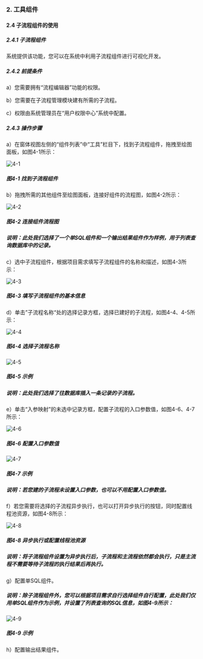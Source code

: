 ### 2. 工具组件

#### 2.4 子流程组件的使用

##### 2.4.1 子流程组件

系统提供该功能，您可以在系统中利用子流程组件进行可视化开发。

##### 2.4.2 前提条件

a）您需要拥有“流程编辑器”功能的权限。

b）您需要在子流程管理模块建有所需的子流程。

c）权限由系统管理员在“用户权限中心”系统中配置。

##### 2.4.3 操作步骤

a）在窗体视图左侧的“组件列表”中“工具”栏目下，找到子流程组件，拖拽至绘图面板，如图4-1所示：

![4-1](https://www.feisuanyz.com/fsimage/zc-image/cz_22_1_6_1.png)

##### 图4-1 找到子流程组件

b）拖拽所需的其他组件至绘图面板，连接好组件的流程图，如图4-2所示：

![4-2](https://www.feisuanyz.com/fsimage/zc-image/cz_22_1_6_2.png)

##### 图4-2 连接组件流程图

##### 说明：此处我们选择了一个单SQL组件和一个输出结果组件作为样例，用于列表查询数据库中的记录。

c）选中子流程组件，根据项目需求填写子流程组件的名称和描述，如图4-3所示：

![4-3](https://www.feisuanyz.com/fsimage/zc-image/cz_22_1_6_3.png)

##### 图4-3 填写子流程组件的基本信息

d）单击”子流程名称“处的选择记录方框，选择已建好的子流程，如图4-4、4-5所示：

![4-4](https://www.feisuanyz.com/fsimage/zc-image/cz_22_1_6_4.png)

##### 图4-4 选择子流程名称

![4-5](https://www.feisuanyz.com/fsimage/zc-image/cz_22_1_6_10.png)

##### 图4-5 示例

##### 说明：此处我们选择了往数据库插入一条记录的子流程。

e）单击“入参映射”的未选中记录方框，配置子流程的入口参数值，如图4-6、4-7所示：

![4-6](https://www.feisuanyz.com/fsimage/zc-image/cz_22_1_6_5.png)

##### 图4-6 配置入口参数值

![4-7](https://www.feisuanyz.com/fsimage/zc-image/cz_22_1_6_6.png)

##### 图4-7 示例

##### 说明：若您建的子流程未设置入口参数，也可以不用配置入口参数值。

f）若您需要将选择的子流程异步执行，也可以打开异步执行的按钮，同时配置线程池资源，如图4-8所示：

![4-8](https://www.feisuanyz.com/fsimage/zc-image/cz_22_1_6_7.png)

##### 图4-8 异步执行或配置线程池资源

##### 说明：将子流程组件设置为异步执行后，子流程和主流程依然都会执行，只是主流程不需要等待子流程的执行结果后再执行。

g）配置单SQL组件。

##### 说明：除子流程组件外，您可以根据项目需求自行选择组件自行配置，此处我们仅用单SQL组件作为示例，并设置了列表查询的SQL信息，如图4-9所示：

![4-9](https://www.feisuanyz.com/fsimage/zc-image/cz_22_1_6_8.png)

##### 图4-9 示例

h）配置输出结果组件。
